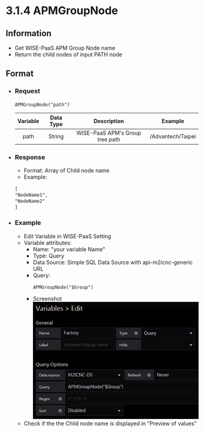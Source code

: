 # 3.1.4 APMGroupNode

## Information

* Get WISE-PaaS APM Group Node name
* Return the child nodes of input PATH node

## Format

* ### Request

  ```
  APMGroupNode("path")
  ```

  | Variable | Data Type | Description | Example |
  | :---: | :---: | :---: | :---: |
  | path | String | WISE-PaaS APM's Group tree path | /Advantech/Taipei |

* ### Response 
  * Format: Array of Child node name
  * Example:
  ``` 
  [
  "NodeName1", 
  "NodeName2"
  ]
  ```

* ### Example

  * Edit Variable in WISE-PaaS Setting     
  * Variable attributes:   
    * Name: "your variable Name"   
    * Type: Query   
    * Data Source: Simple SQL Data Source with api-m2icnc-generic URL   
    * Query:  
      ```
      APMGroupNode("$Group")
      ```
    * Screenshot   
      ![](/images/3.1.4-APMGroupNode-setting.jpg)
  * Check if the the Child node name is displayed in "Preview of values"
